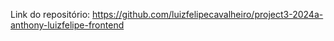 Link do repositório: https://github.com/luizfelipecavalheiro/project3-2024a-anthony-luizfelipe-frontend
